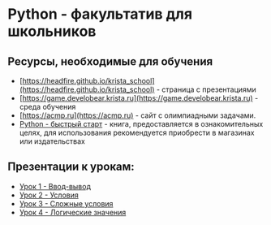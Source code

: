 # Python - факультатив для школьников

## Ресурсы, необходимые для обучения

- [https://headfire.github.io/krista_school](https://headfire.github.io/krista_school) - страница с презентациями
- [https://game.develobear.krista.ru](https://game.develobear.krista.ru) - среда обучения 
- [https://acmp.ru](https://acmp.ru) - сайт с олимпиадными задачами.
- [Python - быстрый старт](books/python_start.pdf) - книга, 
предоставляется в ознакомительных целях, для использования рекомендуется приобрести в магазинах или издательствах

## Презентации к урокам:

- [Урок 1 - Ввод-вывод](present/lesson001.html)
- [Урок 2 - Условия](present/lesson002.html)
- [Урок 3 - Сложные условия](present/lesson003.html)
- [Урок 4 - Логические значения](present/lesson004.html)

